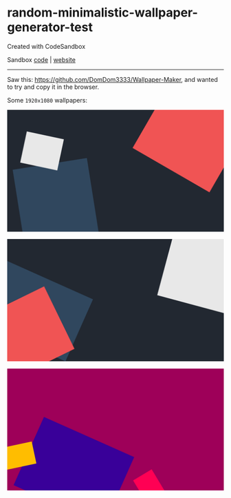 # random-minimalistic-wallpaper-generator-test

Created with CodeSandbox

Sandbox [code](https://codesandbox.io/s/github/Lucasmercado101/random-minimalistic-wallpaper-generator-test) | [website](https://snrej.codesandbox.io/)

---

Saw this: https://github.com/DomDom3333/Wallpaper-Maker, and wanted to try and copy it in the browser.

Some `1920x1080` wallpapers:

![Wallpaper 1](/wp1.png)

![Wallpaper 2](/wp2.png)

![Wallpaper 3](/wp3.png)
